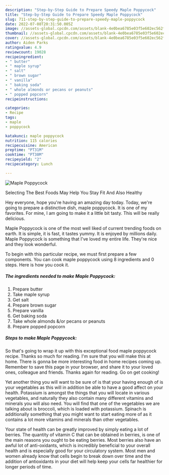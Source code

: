 ```yaml
---
description: "Step-by-Step Guide to Prepare Speedy Maple Poppycock"
title: "Step-by-Step Guide to Prepare Speedy Maple Poppycock"
slug: 711-step-by-step-guide-to-prepare-speedy-maple-poppycock
date: 2022-07-08T20:31:50.005Z
image: //assets-global.cpcdn.com/assets/blank-4e0bea6785e03f5e602ec562f230caae08da540cada707380b4fe1bbebba43da.png
thumbnail: //assets-global.cpcdn.com/assets/blank-4e0bea6785e03f5e602ec562f230caae08da540cada707380b4fe1bbebba43da.png
cover: //assets-global.cpcdn.com/assets/blank-4e0bea6785e03f5e602ec562f230caae08da540cada707380b4fe1bbebba43da.png
author: Aiden Parks
ratingvalue: 4.9
reviewcount: 19028
recipeingredient:
- " butter"
- " maple syrup"
- " salt"
- " brown sugar"
- " vanilla"
- " baking soda"
- " whole almonds or pecans or peanuts"
- " popped popcorn"
recipeinstructions:

categories:
- Recipe
tags:
- maple
- poppycock

katakunci: maple poppycock 
nutrition: 115 calories
recipecuisine: American
preptime: "PT31M"
cooktime: "PT30M"
recipeyield: "2"
recipecategory: Lunch

---
```



![Maple Poppycock](//assets-global.cpcdn.com/assets/blank-4e0bea6785e03f5e602ec562f230caae08da540cada707380b4fe1bbebba43da.png)

Selecting The Best Foods May Help You Stay Fit And Also Healthy

Hey everyone, hope you're having an amazing day today. Today, we're going to prepare a distinctive dish, maple poppycock. It is one of my favorites. For mine, I am going to make it a little bit tasty. This will be really delicious.



Maple Poppycock is one of the most well liked of current trending foods on earth. It is simple, it is fast, it tastes yummy. It is enjoyed by millions daily. Maple Poppycock is something that I've loved my entire life. They're nice and they look wonderful.


To begin with this particular recipe, we must first prepare a few components. You can cook maple poppycock using 8 ingredients and 0 steps. Here is how you cook it.

<!--inarticleads1-->

##### The ingredients needed to make Maple Poppycock:

1. Prepare  butter
1. Take  maple syrup
1. Get  salt
1. Prepare  brown sugar
1. Prepare  vanilla
1. Get  baking soda
1. Take  whole almonds &amp;/or pecans or peanuts
1. Prepare  popped popcorn




<!--inarticleads2-->

##### Steps to make Maple Poppycock:





So that's going to wrap it up with this exceptional food maple poppycock recipe. Thanks so much for reading. I'm sure that you will make this at home. There is gonna be more interesting food in home recipes coming up. Remember to save this page in your browser, and share it to your loved ones, colleague and friends. Thanks again for reading. Go on get cooking!

Yet another thing you will want to be sure of is that your having enough of is your vegetables as this will in addition be able to have a good affect on your health. Potassium is amongst the things that you will locate in various vegetables, and naturally they also contain many different vitamins and minerals you will also need. You will find that one of the vegetables we are talking about is broccoli, which is loaded with potassium. Spinach is additionally something that you might want to start eating more of as it contains a lot more vitamins and minerals than other vegetables.

Your state of health can be greatly improved by simply eating a lot of berries. The quantity of vitamin C that can be obtained in berries, is one of the main reasons you ought to be eating berries. Most berries also have an awful lot of anti-oxidants, which is incredibly beneficial to your overall health and is especially good for your circulatory system. Most men and women already know that cells begin to break down over time and the addition of antioxidants in your diet will help keep your cells far healthier for longer periods of time.

